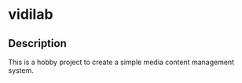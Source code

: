 # vidilab

## Description

This is a hobby project to create a simple media content management system. 
